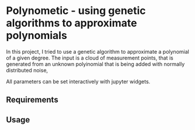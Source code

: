 # Polynometic - using genetic algorithms to approximate polynomials

In this project, I tried to use a genetic algorithm to approximate a polynomial of a given degree. 
The input is a cloud of measurement points, that is generated from an unknown polyinomial that is being added with normally distributed noise, 

All parameters can be set interactively with jupyter widgets. 

## Requirements


## Usage 
